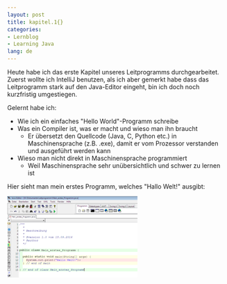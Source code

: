 ```yaml
---
layout: post
title: kapitel.1{}
categories:
- Lernblog
- Learning Java
lang: de
---
```

Heute habe ich das erste Kapitel unseres Leitprogramms durchgearbeitet. Zuerst wollte ich IntelliJ benutzen, als ich aber gemerkt habe dass das Leitprogramm stark auf den Java-Editor eingeht, bin ich doch noch kurzfristig umgestiegen.

Gelernt habe ich:

*   Wie ich ein einfaches "Hello World"-Programm schreibe
*   Was ein Compiler ist, was er macht und wieso man ihn braucht
    *   Er übersetzt den Quellcode (Java, C, Python etc.) in Maschinensprache (z.B. .exe), damit er vom Prozessor verstanden und ausgeführt werden kann
*   Wieso man nicht direkt in Maschinensprache programmiert
    *   Weil Maschinensprache sehr unübersichtlich und schwer zu lernen ist

Hier sieht man mein erstes Programm, welches "Hallo Welt!" ausgibt:

![kapitel-1](../assets/legacy_gs_bucket/kapitel1.png "kapitel-1")
